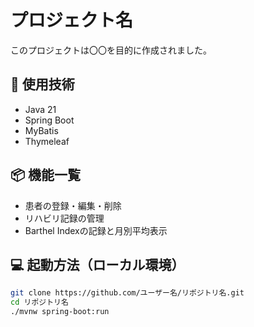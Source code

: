 # プロジェクト名

このプロジェクトは〇〇を目的に作成されました。

## 🚀 使用技術

- Java 21
- Spring Boot
- MyBatis
- Thymeleaf

## 📦 機能一覧

- 患者の登録・編集・削除
- リハビリ記録の管理
- Barthel Indexの記録と月別平均表示

## 💻 起動方法（ローカル環境）

```bash
git clone https://github.com/ユーザー名/リポジトリ名.git
cd リポジトリ名
./mvnw spring-boot:run
